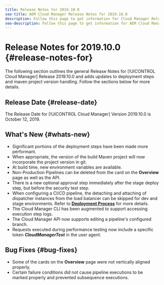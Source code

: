 ```yaml
---
title: Release Notes for 2019.10.0
seo-title: AEM Cloud Manager Release Notes for 2019.10.0
description: Follow this page to get information for Cloud Manager Release 2019.10.0.
seo-description: Follow this page to get information for AEM Cloud Manager Release 2019.10.0.
---
```

# Release Notes for 2019.10.0 {#release-notes-for}

The following section outlines the general Release Notes for [!UICONTROL Cloud Manager] Release 2019.10.0 and adds updates to deployment steps and maven project version handling.
Follow the sections below for more details.

## Release Date {#release-date}

The Release Date for [!UICONTROL Cloud Manager] Version 2019.10.0 is October 12, 2019.

## What's New {#whats-new}

* Significant portions of the deployment steps have been made more performant.
* When appropriate, the version of the build Maven project will now incorporate the project version in git.
* At build time, new environment variables are available.
* Non-Production Pipelines can be deleted from the card on the **Overview** page as well as the API.
* There is a new optional approval step immediately after the stage deploy step, but before the security test step.
* When configuring a CI/CD pipeline, the detaching and attaching of dispatcher instances from the load balancer can be skipped for dev and stage environments. 
  Refer to **[Deployment Process](deploying-code.md#deployment-process)** for more details.
* The Cloud Manager CLI has been augmented to support accessing execution step logs.
* The Cloud Manager API now supports editing a pipeline's configured branch.
* Requests executed during performance testing now include a specific token ***CloudManagerTest*** in the user agent.

## Bug Fixes {#bug-fixes}

* Some of the cards on the **Overview** page were not vertically aligned properly.
* Certain failure conditions did not cause pipeline executions to be marked properly and prevented subsequence executions.
